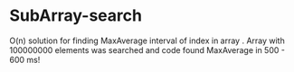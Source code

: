 # SubArray-search

O(n) solution for finding MaxAverage interval of index in array .
Array with 100000000 elements was searched and code found MaxAverage in 500 - 600 ms!
